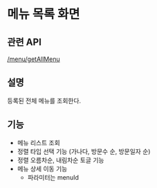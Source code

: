 # 메뉴 목록 화면

## 관련 API
[/menu/getAllMenu](https://github.com/lunch-team/lunch-rest-api/wiki/Menu#모든-메뉴-조회)

## 설명
등록된 전체 메뉴를 조회한다.

## 기능
- 메뉴 리스트 조회
- 정렬 타입 선택 기능 (가나다, 방문수 순, 방문일자 순)
- 정렬 오름차순, 내림차순 토글 기능
- 메뉴 상세 이동 기능
  - 파라미터는 menuId